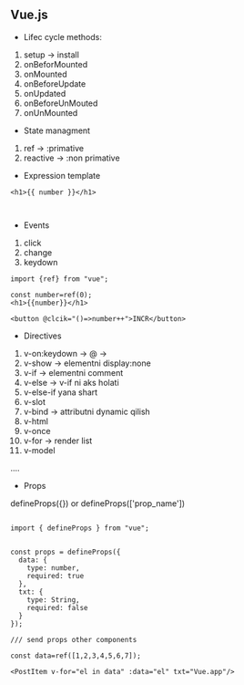 ## **Vue.js**

- Lifec cycle methods:

 1. setup -> install 
 2. onBeforMounted 
 3. onMounted
 4. onBeforeUpdate
 5. onUpdated
 5. onBeforeUnMouted
 6. onUnMounted

 - State managment

 1. ref      -> :primative
 2. reactive -> :non primative

 - Expression template

 ``` 
 <h1>{{ number }}</h1>



```
- Events 

1. click 
2. change
3. keydown

``` 
import {ref} from "vue";

const number=ref(0);
<h1>{{number}}</h1>

<button @clcik="()=>number++">INCR</button>

```

- Directives

1. v-on:keydown -> @ -> 
2. v-show -> elementni display:none
3. v-if   -> elementni comment
4. v-else -> v-if ni aks holati
5. v-else-if yana shart
6. v-slot 
7. v-bind -> attributni dynamic qilish
8. v-html
9. v-once
10. v-for -> render list 
11. v-model


....


- Props


defineProps({}) or defineProps(['prop_name'])

```

import { defineProps } from "vue";


const props = defineProps({
  data: {
    type: number,
    required: true
  },
  txt: {
    type: String,
    required: false
  }
});

/// send props other components

const data=ref([1,2,3,4,5,6,7]);

<PostItem v-for="el in data" :data="el" txt="Vue.app"/>

```







